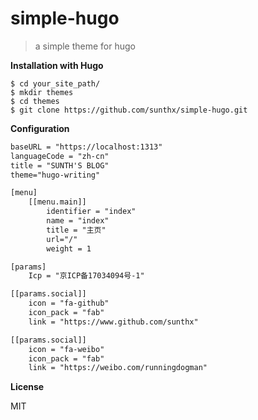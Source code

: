 # simple-hugo

> a simple theme for hugo

**Installation with Hugo**

```
$ cd your_site_path/
$ mkdir themes
$ cd themes
$ git clone https://github.com/sunthx/simple-hugo.git
```
**Configuration**

```xml
baseURL = "https://localhost:1313"
languageCode = "zh-cn"
title = "SUNTH'S BLOG"
theme="hugo-writing"

[menu]
    [[menu.main]]
        identifier = "index"
        name = "index"
        title = "主页"
        url="/"
        weight = 1

[params]
    Icp = "京ICP备17034094号-1"

[[params.social]]
    icon = "fa-github"
    icon_pack = "fab"
    link = "https://www.github.com/sunthx"

[[params.social]]
    icon = "fa-weibo"
    icon_pack = "fab"
    link = "https://weibo.com/runningdogman"
```

**License**

MIT